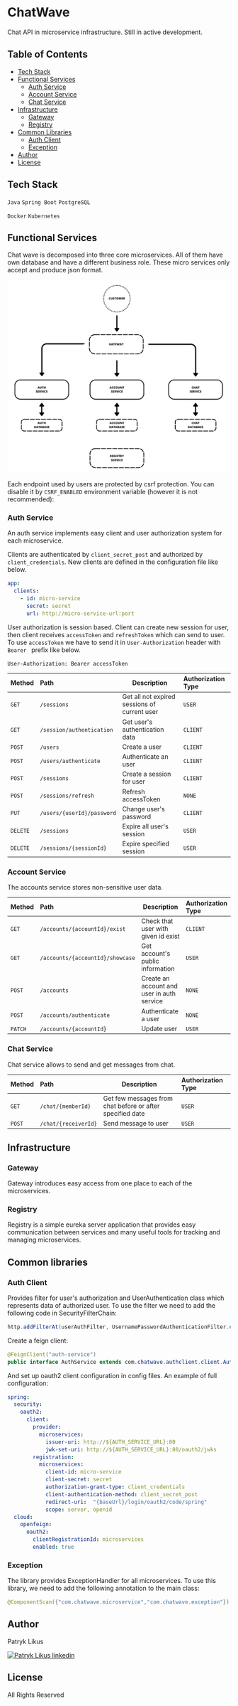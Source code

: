 # ChatWave
Chat API in microservice infrastructure.
Still in active development.

## Table of Contents
- [Tech Stack](#tech-stack)
- [Functional Services](#functional-services)
  - [Auth Service](#auth-service)
  - [Account Service](#account-service)
  - [Chat Service](#chat-service)
- [Infrastructure](#infrastructure)
  - [Gateway](#gateway)
  - [Registry](#registry)
- [Common Libraries](#common-libraries)
  - [Auth Client](#auth-client)
  - [Exception](#exception)
- [Author](#author)
- [License](#license)

## Tech Stack
<a id="tech-stack"></a>

`Java` `Spring Boot` `PostgreSQL`

`Docker` `Kubernetes`

## Functional Services
<a id="functional-services"></a>
Chat wave is decomposed into three core microservices. 
All of them have own database and have a different business role.
These micro services only accept and produce json format.


![diagram showing the structure of the services](.doc/microservice-infrastructure.png)

Each endpoint used by users are protected by csrf protection. 
You can disable it by `CSRF_ENABLED` environment variable (however it is not recommended):

### Auth Service
<a id="auth-service"></a>

An auth service implements easy client and user authorization system for each microservice.

Clients are authenticated by `client_secret_post` and authorized by `client_credentials`.
New clients are defined in the configuration file like below.
```yaml
app:
  clients:
    - id: micro-service
      secret: secret
      url: http://micro-service-url:port
```

User authorization is session based. Client can create new session for user, then client receives `accessToken` and `refreshToken` which can send to user.
To use `accessToken` we have to send it in `User-Authorization` header with `Bearer ` prefix like below.  
```http
User-Authorization: Bearer accessToken
```

| Method   | Path                                    | Description                                    | Authorization Type |
|:---------|:----------------------------------------|------------------------------------------------|:-------------------|
| `GET`    | `/sessions`                             | Get all not expired sessions of current user   | `USER`             |
| `GET`    | `/session/authentication`               | Get user's authentication data                 | `CLIENT`           |
| `POST`   | `/users`                                | Create a user                                  | `CLIENT`           |
| `POST`   | `/users/authenticate`                   | Authenticate an user                           | `CLIENT`           |
| `POST`   | `/sessions`                             | Create a session for user                      | `CLIENT`           |
| `POST`   | `/sessions/refresh`                     | Refresh accessToken                            | `NONE`             |
| `PUT`    | `/users/{userId}/password`              | Change user's password                         | `CLIENT`           |
| `DELETE` | `/sessions`                             | Expire all user's session                      | `USER`             |
| `DELETE` | `/sessions/{sessionId}`                 | Expire specified session                       | `USER`             |

### Account Service
<a id="account-service"></a>

The accounts service stores non-sensitive user data.

| Method | Path                             | Description                                | Authorization Type |
|:-------|:---------------------------------|--------------------------------------------|:-------------------|
| `GET`  | `/accounts/{accountId}/exist`    | Check that user with given id exist        | `CLIENT`           |
| `GET`  | `/accounts/{accountId}/showcase` | Get account's public information           | `USER`             |
| `POST` | `/accounts`                      | Create an account and user in auth service | `NONE`             |
| `POST` | `/accounts/authenticate`         | Authenticate a user                        | `NONE`             |
| `PATCH`| `/accounts/{accountId}`          | Update user                                | `USER`             |

### Chat Service
<a id="chat-service"></a>
Chat service allows to send and get messages from chat.

| Method | Path                 | Description                                               | Authorization Type |
|:-------|:---------------------|-----------------------------------------------------------|:-------------------|
| `GET`  | `/chat/{memberId}`   | Get few messages from chat before or after specified date | `USER`             |
| `POST` | `/chat/{receiverId}` | Send message to user                                      | `USER`             |

## Infrastructure
<a id="infrastructure"></a>

### Gateway
<a id="gateway"></a>
Gateway introduces easy access from one place to each of the microservices.

### Registry
<a id="registry"></a>
Registry is a simple eureka server application that provides easy communication between services and many useful tools for tracking and managing microservices.

## Common libraries
<a id="common-libraries"></a>

### Auth Client
<a id="auth-client"></a>
Provides filter for user's authorization and UserAuthentication class which represents data of authorized user. 
To use the filter we need to add the following code in SecurityFilterChain:

```java
http.addFilterAt(userAuthFilter, UsernamePasswordAuthenticationFilter.class);
```
Create a feign client:
```java
@FeignClient("auth-service")
public interface AuthService extends com.chatwave.authclient.client.AuthClient {}
```

And set up oauth2 client configuration in config files.
An example of full configuration:

```yaml
spring:
  security:
    oauth2:
      client:
        provider:
          microservices:
            issuer-uri: http://${AUTH_SERVICE_URL}:80
            jwk-set-uri: http://${AUTH_SERVICE_URL}:80/oauth2/jwks
        registration:
          microservices:
            client-id: micro-service
            client-secret: secret
            authorization-grant-type: client_credentials
            client-authentication-method: client_secret_post
            redirect-uri:  "{baseUrl}/login/oauth2/code/spring"
            scope: server, openid
  cloud:
    openfeign:
      oauth2:
        clientRegistrationId: microservices
        enabled: true
```

### Exception
<a id="exception"></a>
The library provides ExceptionHandler for all microservices.
To use this library, we need to add the following annotation to the main class:
```java
@ComponentScan({"com.chatwave.microservice","com.chatwave.exception"})
```

## Author
<a id="author"></a>
Patryk Likus

[![Patryk Likus linkedin](https://img.shields.io/badge/linkedin-0A66C2?style=for-the-badge&logo=linkedin&logoColor=white)](https://www.linkedin.com/in/patryklikus/)

## License
<a id="license"></a>
All Rights Reserved
